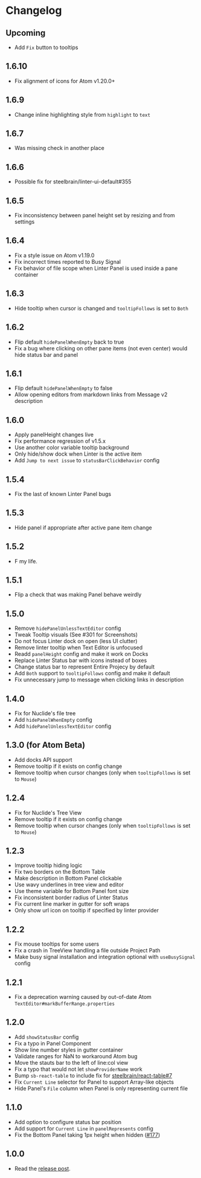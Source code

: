 # Changelog

## Upcoming

* Add `Fix` button to tooltips

## 1.6.10

* Fix alignment of icons for Atom v1.20.0+

## 1.6.9

* Change inline highlighting style from `highlight` to `text`

## 1.6.7

* Was missing check in another place

## 1.6.6

* Possible fix for steelbrain/linter-ui-default#355

## 1.6.5

* Fix inconsistency between panel height set by resizing and from settings

## 1.6.4

* Fix a style issue on Atom v1.19.0
* Fix incorrect times reported to Busy Signal
* Fix behavior of file scope when Linter Panel is used inside a pane container

## 1.6.3

* Hide tooltip when cursor is changed and `tooltipFollows` is set to `Both`

## 1.6.2

* Flip default `hidePanelWhenEmpty` back to true
* Fix a bug where clicking on other pane items (not even center) would hide status bar and panel

## 1.6.1

* Flip default `hidePanelWhenEmpty` to false
* Allow opening editors from markdown links from Message v2 description

## 1.6.0

* Apply panelHeight changes live
* Fix performance regression of v1.5.x
* Use another color variable tooltip background
* Only hide/show dock when Linter is the active item
* Add `Jump to next issue` to `statusBarClickBehavior` config

## 1.5.4

* Fix the last of known Linter Panel bugs

## 1.5.3

* Hide panel if appropriate after active pane item change

## 1.5.2

* F my life.

## 1.5.1

* Flip a check that was making Panel behave weirdly

## 1.5.0

* Remove `hidePanelUnlessTextEditor` config
* Tweak Tooltip visuals (See #301 for Screenshots)
* Do not focus Linter dock on open (less UI clutter)
* Remove linter tooltip when Text Editor is unfocused
* Readd `panelHeight` config and make it work on Docks
* Replace Linter Status bar with icons instead of boxes
* Change status bar to represent Entire Projecy by default
* Add `Both` support to `tooltipFollows` config and make it default
* Fix unnecessary jump to message when clicking links in description

## 1.4.0

* Fix for Nuclide's file tree
* Add `hidePanelWhenEmpty` config
* Add `hidePanelUnlessTextEditor` config

## 1.3.0 (for Atom Beta)

* Add docks API support
* Remove tooltip if it exists on config change
* Remove tooltip when cursor changes (only when `tooltipFollows` is set to `Mouse`)

## 1.2.4

* Fix for Nuclide's Tree View
* Remove tooltip if it exists on config change
* Remove tooltip when cursor changes (only when `tooltipFollows` is set to `Mouse`)

## 1.2.3

* Improve tooltip hiding logic
* Fix two borders on the Bottom Table
* Make description in Bottom Panel clickable
* Use wavy underlines in tree view and editor
* Use theme variable for Bottom Panel font size
* Fix inconsistent border radius of Linter Status
* Fix current line marker in gutter for soft wraps
* Only show url icon on tooltip if specified by linter provider

## 1.2.2

* Fix mouse tooltips for some users
* Fix a crash in TreeView handling a file outside Project Path
* Make busy signal installation and integration optional with `useBusySignal` config

## 1.2.1

* Fix a deprecation warning caused by out-of-date Atom `TextEditor#markBufferRange.properties`

## 1.2.0

* Add `showStatusBar` config
* Fix a typo in Panel Component
* Show line number styles in gutter container
* Validate ranges for NaN to workaround Atom bug
* Move the stauts bar to the left of line:col view
* Fix a typo that would not let `showProviderName` work
* Bump `sb-react-table` to include fix for [steelbrain/react-table#7](https://github.com/steelbrain/react-table/issues/7)
* Fix `Current Line` selector for Panel to support Array-like objects
* Hide Panel's `File` column when Panel is only representing current file

## 1.1.0

* Add option to configure status bar position
* Add support for `Current Line` in `panelRepresents` config
* Fix the Bottom Panel taking 1px height when hidden ([#177](https://github.com/steelbrain/linter-ui-default/pull/177))

## 1.0.0

* Read the [release post](http://steelbrain.me/2017/03/13/linter-v2-released.html).
